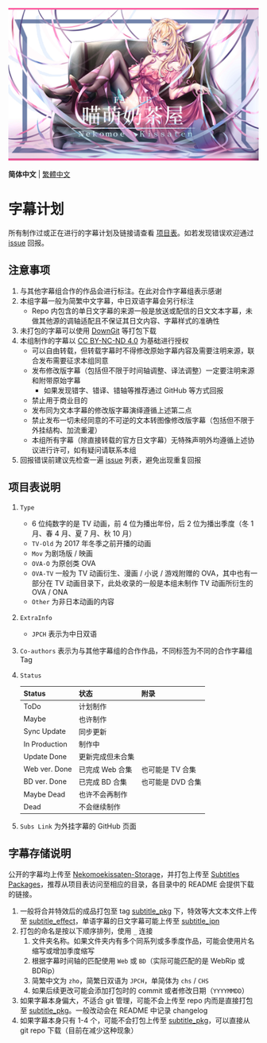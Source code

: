 ![](NO_MILKTEA.jpg)

<p align="left"> <b>简体中文</b> | <a href="README_ZH-HANT.md">繁體中文</a> </p>

# 字幕计划

所有制作过或正在进行的字幕计划及链接请查看 [项目表](https://github.com/orgs/Nekomoekissaten-SUB/projects/1)。如若发现错误欢迎通过 [issue](https://github.com/Nekomoekissaten-SUB/Nekomoekissaten-Subs/issues) 回报。

## 注意事项

1. 与其他字幕组合作的作品会进行标注。在此对合作字幕组表示感谢
2. 本组字幕一般为简繁中文字幕，中日双语字幕会另行标注
	- Repo 内包含的单日文字幕的来源一般是放送或配信的日文文本字幕，未做其他源的调轴适配且不保证其日文内容、字幕样式的准确性
3. 未打包的字幕可以使用 [DownGit](https://downgit.github.io/) 等打包下载
4. 本组制作的字幕以 [CC BY-NC-ND 4.0](https://creativecommons.org/licenses/by-nc-nd/4.0/) 为基础进行授权
	- 可以自由转载，但转载字幕时不得修改原始字幕内容及需要注明来源，联合发布需要征求本组同意
	- 发布修改版字幕（包括但不限于时间轴调整、译法调整）一定要注明来源和附带原始字幕
		- 如果发现错字、错译、错轴等推荐通过 GitHub 等方式回报
	- 禁止用于商业目的
	- 发布同为文本字幕的修改版字幕演绎遵循上述第二点
	- 禁止发布一切未经同意的不可逆的文本转图像修改版字幕（包括但不限于外挂结构、加流重灌）
	- 本组所有字幕（除直接转载的官方日文字幕）无特殊声明外均遵循上述协议进行许可，如有疑问请联系本组
5. 回报错误前建议先检查一遍 [issue](https://github.com/Nekomoekissaten-SUB/Nekomoekissaten-Subs/issues) 列表，避免出现重复回报

## 项目表说明

1. `Type`
	- 6 位纯数字的是 TV 动画，前 4 位为播出年份，后 2 位为播出季度（冬 1 月、春 4 月、夏 7 月、秋 10 月）
	- `TV-Old` 为 2017 年冬季之前开播的动画
	- `Mov` 为剧场版 / 映画
	- `OVA-O` 为原创类 OVA
	- `OVA-TV` 一般为 TV 动画衍生、漫画 / 小说 / 游戏附赠的 OVA，其中也有一部分在 TV 动画目录下，此处收录的一般是本组未制作 TV 动画所衍生的 OVA / ONA
	- `Other` 为非日本动画的内容
2. `ExtraInfo`
	- `JPCH` 表示为中日双语
3. `Co-authors` 表示为与其他字幕组的合作作品，不同标签为不同的合作字幕组 Tag
4. `Status`

	| Status        | 状态             | 附录              |
	| ------------- | ---------------- | ----------------- |
	| ToDo          | 计划制作         |
	| Maybe         | 也许制作         |
	| Sync Update   | 同步更新         |
	| In Production | 制作中           |
	| Update Done   | 更新完成但未合集 |
	| Web ver. Done | 已完成 Web 合集  | 也可能是 TV 合集  |
	| BD ver. Done  | 已完成 BD 合集   | 也可能是 DVD 合集 |
	| Maybe Dead    | 也许不会再制作   |
	| Dead          | 不会继续制作     |

5. `Subs Link` 为外挂字幕的 GitHub 页面

## 字幕存储说明

公开的字幕均上传至 [Nekomoekissaten-Storage](https://github.com/Nekomoekissaten-SUB/Nekomoekissaten-Storage)，并打包上传至 [Subtitles Packages](https://github.com/Nekomoekissaten-SUB/Nekomoekissaten-Storage/releases/tag/subtitle_pkg)，推荐从项目表访问至相应的目录，各目录中的 README 会提供下载的链接。

1. 一般将合并特效后的成品打包至 tag [subtitle_pkg](https://github.com/Nekomoekissaten-SUB/Nekomoekissaten-Storage/releases/tag/subtitle_pkg) 下，特效等大文本文件上传至 [subtitle_effect](https://github.com/Nekomoekissaten-SUB/Nekomoekissaten-Storage/releases/tag/subtitle_effect)，单语字幕的日文字幕可能上传至 [subtitle_jpn](https://github.com/Nekomoekissaten-SUB/Nekomoekissaten-Storage/releases/tag/subtitle_jpn)
2. 打包的命名是按以下顺序排列，使用 `_` 连接
	1. 文件夹名称。如果文件夹内有多个同系列或多季度作品，可能会使用片名缩写或增加季度缩写
	2. 根据字幕时间轴的匹配使用 `Web` 或 `BD`（实际可能匹配的是 WebRip 或 BDRip）
	3. 简繁中文为 `zho`，简繁日双语为 `JPCH`，单简体为 `chs` / `CHS`
	4. 如果后续更改可能会添加打包时的 commit 或者修改日期（`YYYYMMDD`）
3. 如果字幕本身偏大，不适合 git 管理，可能不会上传至 repo 内而是直接打包至 [subtitle_pkg](https://github.com/Nekomoekissaten-SUB/Nekomoekissaten-Storage/releases/tag/subtitle_pkg)。一般改动会在 README 中记录 changelog
4. 如果字幕本身只有 1-4 个，可能不会打包上传至 [subtitle_pkg](https://github.com/Nekomoekissaten-SUB/Nekomoekissaten-Storage/releases/tag/subtitle_pkg)，可以直接从 git repo 下载（目前在减少这种现象）
